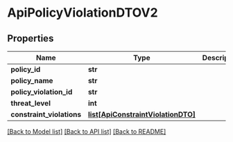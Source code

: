 # ApiPolicyViolationDTOV2

## Properties

| Name                      | Type                                                                | Description | Notes      |
| ------------------------- | ------------------------------------------------------------------- | ----------- | ---------- |
| **policy_id**             | **str**                                                             |             | [optional] |
| **policy_name**           | **str**                                                             |             | [optional] |
| **policy_violation_id**   | **str**                                                             |             | [optional] |
| **threat_level**          | **int**                                                             |             | [optional] |
| **constraint_violations** | [**list[ApiConstraintViolationDTO]**](ApiConstraintViolationDTO.md) |             | [optional] |

[[Back to Model list]](../README.md#documentation-for-models) [[Back to API list]](../README.md#documentation-for-api-endpoints) [[Back to README]](../README.md)
